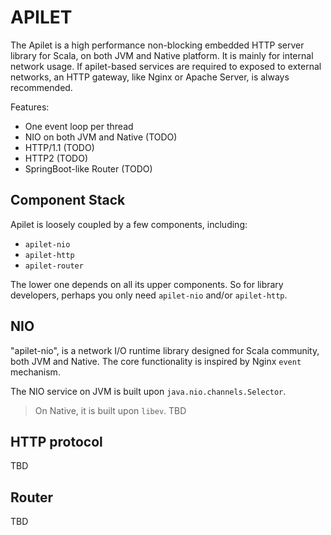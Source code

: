 # APILET

The Apilet is a high performance non-blocking embedded HTTP server library for Scala, on both JVM and Native platform. It is mainly for internal network usage. If apilet-based services are required to exposed to external networks, an HTTP gateway, like Nginx or Apache Server, is always recommended. 

Features:
* One event loop per thread
* NIO on both JVM and Native (TODO)
* HTTP/1.1 (TODO)
* HTTP2 (TODO)
* SpringBoot-like Router (TODO)

## Component Stack

Apilet is loosely coupled by a few components, including:
* `apilet-nio`
* `apilet-http`
* `apilet-router`

The lower one depends on all its upper components. So for library developers, perhaps you only need `apilet-nio` and/or `apilet-http`.

## NIO 

"apilet-nio", is a network I/O runtime library designed for Scala community, both JVM and Native. The core functionality is inspired by Nginx `event` mechanism.

The NIO service on JVM is built upon `java.nio.channels.Selector`. 

> On Native, it is built upon `libev`.
> TBD

## HTTP protocol

TBD

## Router

TBD
